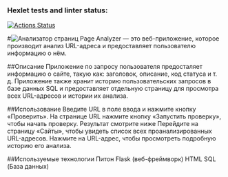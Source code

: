 ### Hexlet tests and linter status:
[![Actions Status](https://github.com/Orloff-Star/python-project-83/actions/workflows/hexlet-check.yml/badge.svg)](https://github.com/Orloff-Star/python-project-83/actions)


#![Анализатор страниц](<https://python-project-83-4g3d.onrender.com>)
Page Analyzer — это веб-приложение, которое производит анализ URL-адреса и предоставляет пользователю информацию о нём.

##Описание
Приложение по запросу пользователя предосталяет информацию о сайте, такую как: заголовок, описание, код статуса и т. д. Приложение также хранит историю пользовательских запросов в базе данных SQL и предоставляет отдельную страницу для просмотра всех URL-адресов и истории их анализа.

##Использование
Введите URL в поле ввода и нажмите кнопку «Проверить».
На странице URL нажмите кнопку «Запустить проверку», чтобы начать проверку.
Результат смотрите ниже
Перейдите на страницу «Сайты», чтобы увидеть список всех проанализированных URL-адресов.
Нажмите на URL-адрес, чтобы просмотреть подробную историю его анализа.

##Используемые технологии
Питон
Flask (веб-фреймворк)
HTML
SQL (База данных)